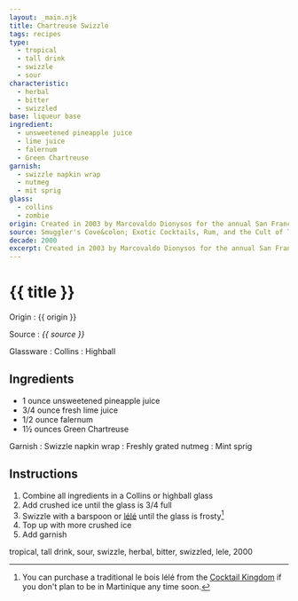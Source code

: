 ```yaml
---
layout: _main.njk
title: Chartreuse Swizzle
tags: recipes
type:
  - tropical
  - tall drink
  - swizzle
  - sour
characteristic:
  - herbal
  - bitter
  - swizzled
base: liqueur base
ingredient:
  - unsweetened pineapple juice
  - lime juice
  - falernum
  - Green Chartreuse
garnish: 
  - swizzle napkin wrap
  - nutmeg
  - mit sprig
glass:
  - collins
  - zombie
origin: Created in 2003 by Marcovaldo Dionysos for the annual San Francisco cocktail competition sponsored by Chartreuse Diffusion, the company representing the Chartreuse distillery.
source: Smuggler's Cove&colon; Exotic Cocktails, Rum, and the Cult of Tiki
decade: 2000
excerpt: Created in 2003 by Marcovaldo Dionysos for the annual San Francisco cocktail competition.
---
```


<!-- markdownlint-disable MD025 -->
# {{ title }}
<!-- markdownlint-enable MD025 -->

Origin
  : {{ origin }}

Source
  : <cite><span data-pagefind-filter="Source">{{ source }}</span></cite>

Glassware
  : <span data-pagefind-filter="Glassware">Collins</span>
  : <span data-pagefind-filter="Glassware">Highball</span>

## Ingredients

- 1 ounce unsweetened pineapple juice
- 3/4 ounce fresh lime juice
- 1/2 ounce falernum
- 1&frac12; ounces Green Chartreuse

Garnish
  : <span data-pagefind-filter="Garnish">Swizzle napkin wrap</span>
  : Freshly grated nutmeg
  : <span data-pagefind-filter="Garnish">Mint sprig</span>

## Instructions

1. Combine all ingredients in a Collins or highball glass
2. Add crushed ice until the glass is 3/4 full
3. Swizzle with a barspoon or <a href="https://www.uncommoncaribbean.com/martinique/uncommon-buy-le-bois-lele-the-authentic-caribbean-swizzle-stick/" target="_blank" rel="external noopener"><span lang="fr">lélé</span></a> until the glass is frosty[^1]
4. Top up with more crushed ice
5. Add garnish

[^1]: You can purchase a traditional <span lang="fr">le bois lélé</span> from the <a href="https://cocktailkingdom.com/products/swizzle-stick" target="_blank" rel="external noopener">Cocktail Kingdom</a> if you don't plan to be in Martinique any time soon.

<div
  class="sr-only"
  data-cat[0]="Drink"
  data-type[0]="Tropical"
  data-type[1]="Tall drink"
  data-type[2]="Swizzle"
  data-type[3]="Sour"
  data-char[0]="Herbal"
  data-char[1]="Bitter"
  data-char[2]="Swizzled"
  data-origin[0]="Marcovaldo Dionysos"
  data-base[0]="Liqueur"
  data-ingredient[0]="Pineapple juice, unsweetened"
  data-ingredient[1]="Lime juice"
  data-ingredient[2]="Falernum"
  data-ingredient[3]="Chartreuse, Green"
  data-garnish[0]="Nutmeg, grated"
  data-decade[0]="2000"
  data-pagefind-filter="
    Category[data-cat[0]],
    Type[data-type[0]],
    Type[data-type[1]],
    Type[data-type[2]],
    Type[data-type[3]],
    Characteristic[data-char[0]],
    Characteristic[data-char[1]],
    Characteristic[data-char[2]],
    Origin[data-origin[0]],
    Base[data-base[0]],
    Ingredient[data-ingredient[0]],
    Ingredient[data-ingredient[1]],
    Ingredient[data-ingredient[2]],
    Ingredient[data-ingredient[3]],
    Garnish[data-garnish[0]],
    Decade[data-decade[0]]
  "
>
</div>

<div class="keywords" aria-hidden>tropical, tall drink, sour, swizzle, herbal, bitter, swizzled, lele, 2000</div>
